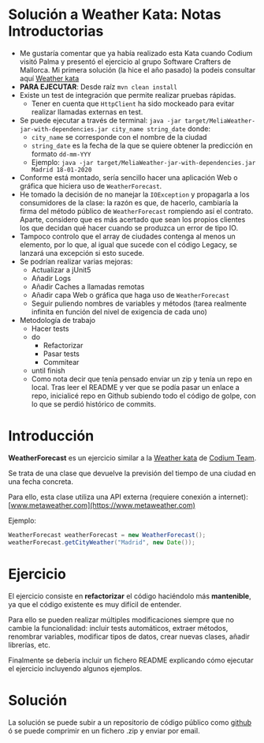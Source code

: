 # Solución a Weather Kata: Notas Introductorias

- Me gustaría comentar que ya había realizado esta Kata cuando Codium visitó Palma y presentó el ejercicio al grupo Software Crafters de Mallorca. Mi primera solución (la hice el año pasado) la podeis consultar aquí [Weather kata](https://github.com/acontell/katas/tree/master/weather)
- **PARA EJECUTAR**: Desde raíz ```mvn clean install``` 
- Existe un test de integración que permite realizar pruebas rápidas.
    - Tener en cuenta que ```HttpClient``` ha sido mockeado para evitar realizar llamadas externas en test.
- Se puede ejecutar a través de terminal: ```java -jar target/MeliaWeather-jar-with-dependencies.jar city_name string_date``` donde:
    - ```city_name``` se corresponde con el nombre de la ciudad
    - ```string_date``` es la fecha de la que se quiere obtener la predicción en formato ```dd-mm-YYY```
    - Ejemplo: ```java -jar target/MeliaWeather-jar-with-dependencies.jar Madrid 18-01-2020```
- Conforme está montado, sería sencillo hacer una aplicación Web o gráfica que hiciera uso de ```WeatherForecast```.
- He tomado la decisión de no manejar la ```IOException``` y propagarla a los consumidores de la clase: la razón es que, de hacerlo, cambiaría la firma del método público de ```WeatherForecast``` rompiendo así el contrato. Aparte, considero que es más acertado que sean los propios clientes los que decidan qué hacer cuando se produzca un error de tipo IO.
- Tampoco controlo que el array de ciudades contenga al menos un elemento, por lo que, al igual que sucede con el código Legacy, se lanzará una excepción si esto sucede.
- Se podrían realizar varias mejoras:
    - Actualizar a jUnit5
    - Añadir Logs
    - Añadir Caches a llamadas remotas
    - Añadir capa Web o gráfica que haga uso de ```WeatherForecast```
    - Seguir puliendo nombres de variables y métodos (tarea realmente infinita en función del nivel de exigencia de cada uno)
- Metodología de trabajo
    - Hacer tests
    - do
        - Refactorizar
        - Pasar tests
        - Commitear
    - until finish
    - Como nota decir que tenía pensado enviar un zip y tenía un repo en local. Tras leer el README y ver que se podía pasar un enlace a repo, inicialicé repo en Github subiendo todo el código de golpe, con lo que se perdió histórico de commits.

# Introducción

**WeatherForecast** es un ejercicio similar a la [Weather kata](https://github.com/CodiumTeam/weather-kata) de [Codium Team](https://www.codium.team).

Se trata de una clase que devuelve la previsión del tiempo de una ciudad en una fecha concreta.

Para ello, esta clase utiliza una API externa (requiere conexión a internet): [www.metaweather.com](https://www.metaweather.com) 

Ejemplo:

```java
WeatherForecast weatherForecast = new WeatherForecast();
weatherForecast.getCityWeather("Madrid", new Date());
```


# Ejercicio

El ejercicio consiste en **refactorizar** el código haciéndolo más **mantenible**, ya que el código existente es muy difícil de entender.  
  
Para ello se pueden realizar múltiples modificaciones siempre que no cambie la funcionalidad: incluir tests automáticos, extraer métodos, renombrar variables, modificar tipos de datos, crear nuevas clases, añadir librerías, etc.

Finalmente se debería incluir un fichero README explicando cómo ejecutar el ejercicio incluyendo algunos ejemplos.


# Solución

La solución se puede subir a un repositorio de código público como [github](https://github.com/) ó se puede comprimir en un fichero .zip y enviar por email.
